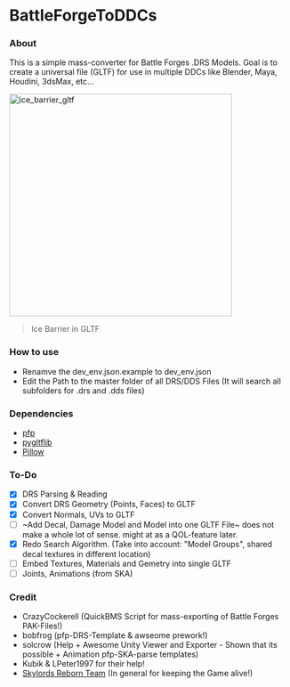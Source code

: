 # BattleForgeToDDCs
### About
This is a simple mass-converter for Battle Forges .DRS Models. Goal is to create a universal file (GLTF) for use in multiple DDCs like Blender, Maya, Houdini, 3dsMax, etc...

<img src="https://i.gyazo.com/51a830c1b9aaefcafeedaf3ecd8edee8.png" alt="ice_barrier_gltf" width="400" height="400">

> Ice Barrier in GLTF


### How to use
- Renamve the dev_env.json.example to dev_env.json
- Edit the Path to the master folder of all DRS/DDS Files (It will search all subfolders for .drs and .dds files)

### Dependencies
- [pfp](https://github.com/d0c-s4vage/pfpu)
- [pygltflib](https://gitlab.com/dodgyville/pygltflib)
- [Pillow](https://github.com/python-pillow/Pillow)

### To-Do
- [x] DRS Parsing & Reading
- [X] Convert DRS Geometry (Points, Faces) to GLTF
- [x] Convert Normals, UVs to GLTF
- [ ] ~Add Decal, Damage Model and Model into one GLTF File~ does not make a whole lot of sense. might at as a QOL-feature later.
- [x] Redo Search Algorithm. (Take into account: "Model Groups", shared decal textures in different location)
- [ ] Embed Textures, Materials and Gemetry into single GLTF
- [ ] Joints, Animations (from SKA)

### Credit
- CrazyCockerell (QuickBMS Script for mass-exporting of Battle Forges PAK-Files!)
- bobfrog (pfp-DRS-Template & awseome prework!)
- solcrow (Help + Awesome Unity Viewer and Exporter - Shown that its possible + Animation pfp-SKA-parse templates)
- Kubik & LPeter1997 for their help!
- [Skylords Reborn Team](https://forum.skylords.eu/) (In general for keeping the Game alive!)
